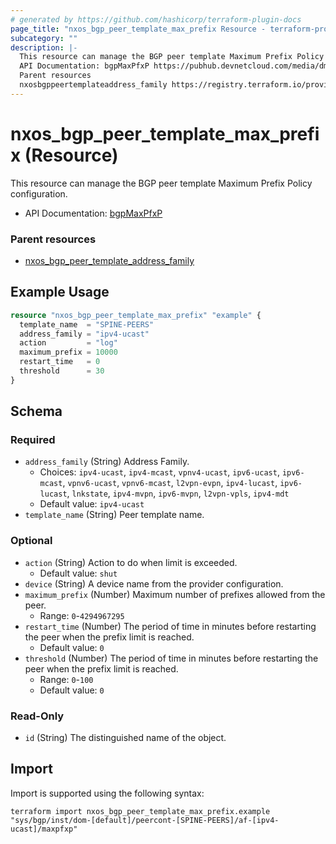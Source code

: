 ```yaml
---
# generated by https://github.com/hashicorp/terraform-plugin-docs
page_title: "nxos_bgp_peer_template_max_prefix Resource - terraform-provider-nxos"
subcategory: ""
description: |-
  This resource can manage the BGP peer template Maximum Prefix Policy configuration.
  API Documentation: bgpMaxPfxP https://pubhub.devnetcloud.com/media/dme-docs-10-2-2/docs/Routing%20and%20Forwarding/bgp:MaxPfxP/
  Parent resources
  nxosbgppeertemplateaddress_family https://registry.terraform.io/providers/netascode/nxos/latest/docs/resources/bgp_peer_template_address_family
---
```


# nxos_bgp_peer_template_max_prefix (Resource)

This resource can manage the BGP peer template Maximum Prefix Policy configuration.

- API Documentation: [bgpMaxPfxP](https://pubhub.devnetcloud.com/media/dme-docs-10-2-2/docs/Routing%20and%20Forwarding/bgp:MaxPfxP/)

### Parent resources

- [nxos_bgp_peer_template_address_family](https://registry.terraform.io/providers/netascode/nxos/latest/docs/resources/bgp_peer_template_address_family)

## Example Usage

```terraform
resource "nxos_bgp_peer_template_max_prefix" "example" {
  template_name  = "SPINE-PEERS"
  address_family = "ipv4-ucast"
  action         = "log"
  maximum_prefix = 10000
  restart_time   = 0
  threshold      = 30
}
```

<!-- schema generated by tfplugindocs -->
## Schema

### Required

- `address_family` (String) Address Family.
  - Choices: `ipv4-ucast`, `ipv4-mcast`, `vpnv4-ucast`, `ipv6-ucast`, `ipv6-mcast`, `vpnv6-ucast`, `vpnv6-mcast`, `l2vpn-evpn`, `ipv4-lucast`, `ipv6-lucast`, `lnkstate`, `ipv4-mvpn`, `ipv6-mvpn`, `l2vpn-vpls`, `ipv4-mdt`
  - Default value: `ipv4-ucast`
- `template_name` (String) Peer template name.

### Optional

- `action` (String) Action to do when limit is exceeded.
  - Default value: `shut`
- `device` (String) A device name from the provider configuration.
- `maximum_prefix` (Number) Maximum number of prefixes allowed from the peer.
  - Range: `0`-`4294967295`
- `restart_time` (Number) The period of time in minutes before restarting the peer when the prefix limit is reached.
  - Default value: `0`
- `threshold` (Number) The period of time in minutes before restarting the peer when the prefix limit is reached.
  - Range: `0`-`100`
  - Default value: `0`

### Read-Only

- `id` (String) The distinguished name of the object.

## Import

Import is supported using the following syntax:

```shell
terraform import nxos_bgp_peer_template_max_prefix.example "sys/bgp/inst/dom-[default]/peercont-[SPINE-PEERS]/af-[ipv4-ucast]/maxpfxp"
```
